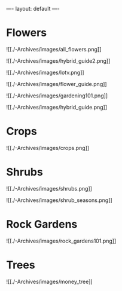 —-
layout: default
—-

# Flowers
![[./-Archives/images/all_flowers.png]]

![[./-Archives/images/hybrid_guide2.png]]

![[./-Archives/images/lotv.png]]

![[./-Archives/images/flower_guide.png]]

![[./-Archives/images/gardening101.png]]

![[./-Archives/images/hybrid_guide.png]]

# Crops
![[./-Archives/images/crops.png]]

# Shrubs
![[./-Archives/images/shrubs.png]]

![[./-Archives/images/shrub_seasons.png]]

# Rock Gardens
![[./-Archives/images/rock_gardens101.png]]

# Trees
![[./-Archives/images/money_tree]]
